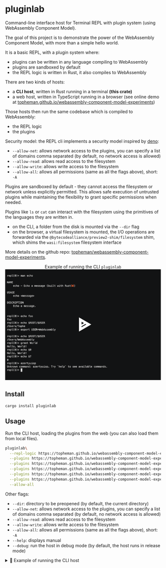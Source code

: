# pluginlab

Command-line interface host for Terminal REPL with plugin system (using WebAssembly Component Model).

The goal of this project is to demonstrate the power of the WebAssembly Component Model, with more than a simple hello world.

It is a basic REPL, with a plugin system where:

- plugins can be written in any language compiling to WebAssembly
- plugins are sandboxed by default
- the REPL logic is written in Rust, it also compiles to WebAssembly

There are two kinds of hosts:

- a **CLI host**, written in Rust running in a terminal **(this crate)**
- a web host, written in TypeScript running in a browser (see online demo at [topheman.github.io/webassembly-component-model-experiments](https://topheman.github.io/webassembly-component-model-experiments))

Those hosts then run the same codebase which is compiled to WebAssembly:

- the REPL logic
- the plugins

Security model: the REPL cli implements a security model inspired by [deno](https://docs.deno.com/runtime/fundamentals/security/#permissions):

- `--allow-net`: allows network access to the plugins, you can specify a list of domains comma separated (by default, no network access is allowed)
- `--allow-read`: allows read access to the filesystem
- `--allow-write`: allows write access to the filesystem
- `--allow-all`: allows all permissions (same as all the flags above), short: `-A`

Plugins are sandboxed by default - they cannot access the filesystem or network unless explicitly permitted. This allows safe execution of untrusted plugins while maintaining the flexibility to grant specific permissions when needed.

Plugins like `ls` or `cat` can interact with the filesystem using the primitives of the languages they are written in.

- on the CLI, a folder from the disk is mounted via the `--dir` flag
- on the browser, a virtual filesystem is mounted, the I/O operations are forwarded via the `@bytecodealliance/preview2-shim/filesystem` shim, which shims the `wasi:filesystem` filesystem interface

More details on the github repo: [topheman/webassembly-component-model-experiments](https://github.com/topheman/webassembly-component-model-experiments).

<p align="center">
  Example of running the CLI <code>pluginlab</code>
  <a href="https://asciinema.org/a/DWYAgrjSpwlejvRJQY8AHCEfD?speed=1.5" title="Click to watch the demo">
    <img src="./demo-preview.png" alt="pluginlab demo" />
  </a>
</p>

## Install

```bash
cargo install pluginlab
```

## Usage

Run the CLI host, loading the plugins from the web (you can also load them from local files).

```bash
pluginlab\
  --repl-logic https://topheman.github.io/webassembly-component-model-experiments/plugins/repl_logic_guest.wasm\
  --plugins https://topheman.github.io/webassembly-component-model-experiments/plugins/plugin_greet.wasm\
  --plugins https://topheman.github.io/webassembly-component-model-experiments/plugins/plugin_ls.wasm\
  --plugins https://topheman.github.io/webassembly-component-model-experiments/plugins/plugin_echo.wasm\
  --plugins https://topheman.github.io/webassembly-component-model-experiments/plugins/plugin_weather.wasm\
  --plugins https://topheman.github.io/webassembly-component-model-experiments/plugins/plugin_cat.wasm\
  --allow-all
```

Other flags:

- `--dir`: directory to be preopened (by default, the current directory)
- `--allow-net`: allows network access to the plugins, you can specify a list of domains comma separated (by default, no network access is allowed)
- `--allow-read`: allows read access to the filesystem
- `--allow-write`: allows write access to the filesystem
- `--allow-all`: allows all permissions (same as all the flags above), short: `-A`
- `--help`: displays manual
- `--debug`: run the host in debug mode (by default, the host runs in release mode)


<details>
<summary>🚀 Example of running the CLI host</summary>
<pre>
pluginlab\
  --repl-logic https://topheman.github.io/webassembly-component-model-experiments/plugins/repl_logic_guest.wasm\
  --plugins https://topheman.github.io/webassembly-component-model-experiments/plugins/plugin_greet.wasm\
  --plugins https://topheman.github.io/webassembly-component-model-experiments/plugins/plugin_ls.wasm\
  --plugins https://topheman.github.io/webassembly-component-model-experiments/plugins/plugin_echo.wasm\
  --plugins https://topheman.github.io/webassembly-component-model-experiments/plugins/plugin_weather.wasm\
  --plugins https://topheman.github.io/webassembly-component-model-experiments/plugins/plugin_cat.wasm\
  --allow-all
[Host] Starting REPL host...
[Host] Loading REPL logic from: https://topheman.github.io/webassembly-component-model-experiments/plugins/repl_logic_guest.wasm
[Host] Loading plugin: https://topheman.github.io/webassembly-component-model-experiments/plugins/plugin_greet.wasm
[Host] Loading plugin: https://topheman.github.io/webassembly-component-model-experiments/plugins/plugin_ls.wasm
[Host] Loading plugin: https://topheman.github.io/webassembly-component-model-experiments/plugins/plugin_echo.wasm
[Host] Loading plugin: https://topheman.github.io/webassembly-component-model-experiments/plugins/plugin_weather.wasm
[Host] Loading plugin: https://topheman.github.io/webassembly-component-model-experiments/plugins/plugin_cat.wasm
repl(0)> echo foo
foo
repl(0)> echo $ROOT/$USER
/Users/Tophe
repl(0)> export FOO=toto

repl(0)> echo $FOO
toto
repl(0)> greet $FOO
Hello, toto!
repl(0)> ls wit
wit/host-api.wit
wit/plugin-api.wit
wit/shared.wit
repl(0)> weather Paris
Sunny
repl(0)> weather New York
Partly cloudy
repl(0)> azertyuiop
Unknown command: azertyuiop. Try `help` to see available commands.
repl(1)> echo $?
1
repl(0)> greet $USER
Hello, Tophe!
repl(0)> echo $0
Hello, Tophe!
repl(0)>
</pre>
</details>

